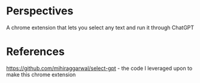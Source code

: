 # Perspectives

A chrome extension that lets you select any text and run it through ChatGPT

# References 

https://github.com/mihiraggarwal/select-gpt - the code I leveraged upon to make this chrome extension